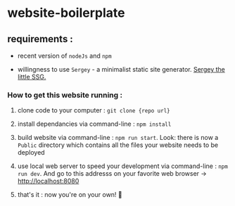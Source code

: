 # website-boilerplate

## requirements :

- recent version of ``nodeJs`` and ``npm``

- willingness to use ``Sergey`` - a minimalist static site generator. [Sergey the little SSG.](https://sergey.cool/)

### How to get this website running : 

1. clone code to your computer : ``git clone {repo url}``

2. install dependancies via command-line : ``npm install``

3. build website via command-line : ``npm run start``. Look: there is now a ``Public`` directory which contains all the files your website needs to be deployed

4. use local web server to speed your development via command-line : ``npm run dev``.  And go to this addresss on your favorite web browser -> [http://localhost:8080](http://localhost:8080)

5. that's it : now you're on your own! :zany_face:
